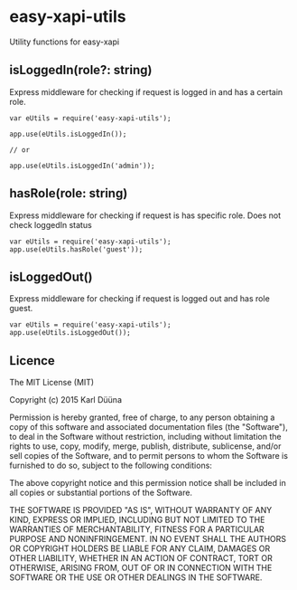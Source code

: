 # easy-xapi-utils

Utility functions for easy-xapi

## isLoggedIn(role?: string)

Express middleware for checking if request is logged in and has a certain role.

	var eUtils = require('easy-xapi-utils');
	
	app.use(eUtils.isLoggedIn());
	
	// or
	
	app.use(eUtils.isLoggedIn('admin'));
	
## hasRole(role: string)
  
Express middleware for checking if request is has specific role. Does not check loggedIn status

	var eUtils = require('easy-xapi-utils');
	app.use(eUtils.hasRole('guest'));


## isLoggedOut()
  
Express middleware for checking if request is logged out and has role guest.

	var eUtils = require('easy-xapi-utils');
	app.use(eUtils.isLoggedOut());
  
	
## Licence

The MIT License (MIT)

Copyright (c) 2015 Karl Düüna

Permission is hereby granted, free of charge, to any person obtaining a copy
of this software and associated documentation files (the "Software"), to deal
in the Software without restriction, including without limitation the rights
to use, copy, modify, merge, publish, distribute, sublicense, and/or sell
copies of the Software, and to permit persons to whom the Software is
furnished to do so, subject to the following conditions:

The above copyright notice and this permission notice shall be included in all
copies or substantial portions of the Software.

THE SOFTWARE IS PROVIDED "AS IS", WITHOUT WARRANTY OF ANY KIND, EXPRESS OR
IMPLIED, INCLUDING BUT NOT LIMITED TO THE WARRANTIES OF MERCHANTABILITY,
FITNESS FOR A PARTICULAR PURPOSE AND NONINFRINGEMENT. IN NO EVENT SHALL THE
AUTHORS OR COPYRIGHT HOLDERS BE LIABLE FOR ANY CLAIM, DAMAGES OR OTHER
LIABILITY, WHETHER IN AN ACTION OF CONTRACT, TORT OR OTHERWISE, ARISING FROM,
OUT OF OR IN CONNECTION WITH THE SOFTWARE OR THE USE OR OTHER DEALINGS IN THE
SOFTWARE.
